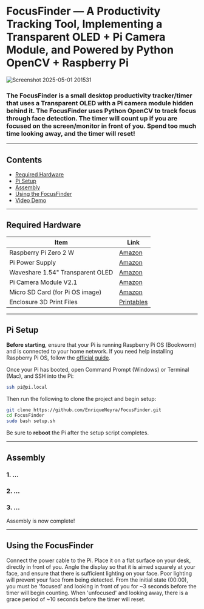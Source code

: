 # FocusFinder — A Productivity Tracking Tool, Implementing a Transparent OLED + Pi Camera Module, and Powered by Python OpenCV + Raspberry Pi

![Screenshot 2025-05-01 201531]()

### The **FocusFinder** is a small desktop productivity tracker/timer that uses a Transparent OLED with a Pi camera module hidden behind it. The FocusFinder uses Python OpenCV to track focus through face detection. The timer will count up if you are focused on the screen/monitor in front of you. Spend too much time looking away, and the timer will reset!

<!-- <video src=""> -->

---

## Contents

- [Required Hardware](#required-hardware)
- [Pi Setup](#pi-setup)
- [Assembly](#assembly)
- [Using the FocusFinder](#using-the-frame)
- [Video Demo](#video-demo)

---

## Required Hardware

| Item | Link |
|------|------|
| Raspberry Pi Zero 2 W | [Amazon](https://amzn.to/3YBvaBV) |
| Pi Power Supply | [Amazon](https://amzn.to/42dMak0) |
| Waveshare 1.54" Transparent OLED  | [Amazon](https://amzn.to/4jjJQNH) |
| Pi Camera Module V2.1  | [Amazon](https://amzn.to/4keIu8i) |
| Micro SD Card (for Pi OS image) | [Amazon](https://amzn.to/3Z0md5n) |
| Enclosure 3D Print Files | [Printables](https://www.printables.com/model/1287334-eink-picture-frame) |

---

## Pi Setup

**Before starting**, ensure that your Pi is running Raspberry Pi OS (Bookworm) and is connected to your home network.
If you need help installing Raspberry Pi OS, follow the [official guide](https://www.raspberrypi.com/documentation/computers/getting-started.html#installing-the-operating-system).

Once your Pi has booted, open Command Prompt (Windows) or Terminal (Mac), and SSH into the Pi:

```bash
ssh pi@pi.local
```

Then run the following to clone the project and begin setup:

```bash
git clone https://github.com/EnriqueNeyra/FocusFinder.git
cd FocusFinder
sudo bash setup.sh
```

Be sure to **reboot** the Pi after the setup script completes.

---

## Assembly

### 1. ...
<!-- <p align="center"><img src="" width="700"></p> -->

### 2. ...
<!-- <p align="center"><img src="" width="700"></p> -->

### 3. ...
<!-- <p align="center"><img src="" width="700"></p> -->

Assembly is now complete!

---

## Using the FocusFinder

Connect the power cable to the Pi. Place it on a flat surface on your desk, directly in front of you. Angle the display so that it is aimed squarely at your face, and ensure that there is sufficient lighting on your face. Poor lighting will prevent your face from being detected.
From the initial state (00:00), you must be 'focused' and looking in front of you for ~3 seconds before the timer will begin counting. When 'unfocused' and looking away, there is a grace period of ~10 seconds before the timer will reset.
